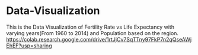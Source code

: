 # Data-Visualization
This is the Data Visualization of Fertility Rate vs Life Expectancy with varying years(From 1960 to 2014) and Population based on the region.
https://colab.research.google.com/drive/1rtJjCv7SqTTny97FkP7n2qQseAWjEhEF?usp=sharing
